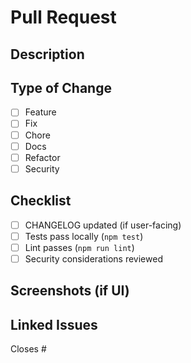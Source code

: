 # Pull Request

## Description

## Type of Change
- [ ] Feature
- [ ] Fix
- [ ] Chore
- [ ] Docs
- [ ] Refactor
- [ ] Security

## Checklist
- [ ] CHANGELOG updated (if user-facing)
- [ ] Tests pass locally (`npm test`)
- [ ] Lint passes (`npm run lint`)
- [ ] Security considerations reviewed

## Screenshots (if UI)

## Linked Issues
Closes #


